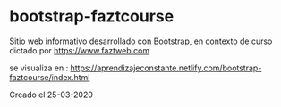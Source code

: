 # bootstrap-faztcourse
Sitio web informativo desarrollado con Bootstrap, en contexto de curso dictado por https://www.faztweb.com

se visualiza en : https://aprendizajeconstante.netlify.com/bootstrap-faztcourse/index.html

Creado el 25-03-2020
